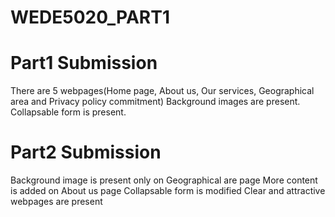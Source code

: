 # WEDE5020_PART1
# Part1 Submission
There are 5 webpages(Home page, About us, Our services, Geographical area and Privacy policy commitment)
Background images are present. 
Collapsable form is present.
# Part2 Submission
Background image is present only on Geographical are page
More content is added on About us page
Collapsable form is modified 
Clear and attractive webpages are present
